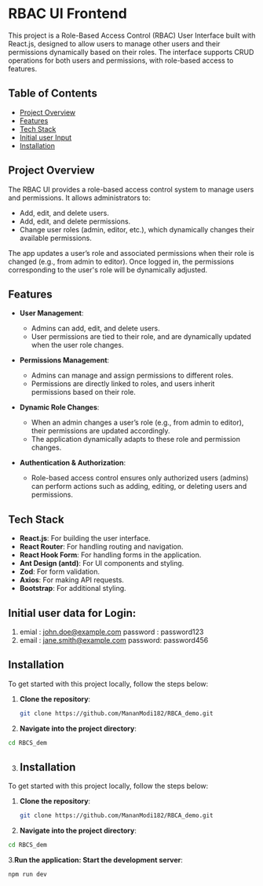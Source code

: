 # RBAC UI Frontend

This project is a Role-Based Access Control (RBAC) User Interface built with React.js, designed to allow users to manage other users and their permissions dynamically based on their roles. The interface supports CRUD operations for both users and permissions, with role-based access to features.

## Table of Contents
- [Project Overview](#project-overview)
- [Features](#features)
- [Tech Stack](#tech-stack)
- [Initial user Input](#initial-input)
- [Installation](#installation)

## Project Overview

The RBAC UI provides a role-based access control system to manage users and permissions. It allows administrators to:
- Add, edit, and delete users.
- Add, edit, and delete permissions.
- Change user roles (admin, editor, etc.), which dynamically changes their available permissions.

The app updates a user’s role and associated permissions when their role is changed (e.g., from admin to editor). Once logged in, the permissions corresponding to the user's role will be dynamically adjusted.

## Features

- **User Management**: 
  - Admins can add, edit, and delete users.
  - User permissions are tied to their role, and are dynamically updated when the user role changes.
  
- **Permissions Management**:
  - Admins can manage and assign permissions to different roles.
  - Permissions are directly linked to roles, and users inherit permissions based on their role.

- **Dynamic Role Changes**:
  - When an admin changes a user’s role (e.g., from admin to editor), their permissions are updated accordingly.
  - The application dynamically adapts to these role and permission changes.

- **Authentication & Authorization**:
  - Role-based access control ensures only authorized users (admins) can perform actions such as adding, editing, or deleting users and permissions.

## Tech Stack

- **React.js**: For building the user interface.
- **React Router**: For handling routing and navigation.
- **React Hook Form**: For handling forms in the application.
- **Ant Design (antd)**: For UI components and styling.
- **Zod**: For form validation.
- **Axios**: For making API requests.
- **Bootstrap**: For additional styling.

## Initial user data for Login:
 1. emial : john.doe@example.com
    password : password123
 2. email : jane.smith@example.com
    password: password456


## Installation

To get started with this project locally, follow the steps below:

1. **Clone the repository**:
   ```bash
   git clone https://github.com/MananModi182/RBCA_demo.git

2. **Navigate into the project directory**:
  ```bash
  cd RBCS_dem
```

3. ## Installation

To get started with this project locally, follow the steps below:

1. **Clone the repository**:
   ```bash
   git clone https://github.com/MananModi182/RBCA_demo.git

2. **Navigate into the project directory**:
  ```bash
  cd RBCS_dem
```
3.**Run the application: Start the development server**:
   ```bash
  npm run dev




